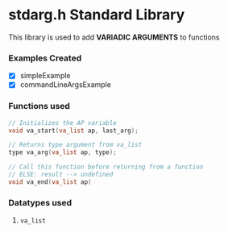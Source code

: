 # stdarg.h Standard Library

This library is used to add **VARIADIC ARGUMENTS** to functions

### Examples Created

- [x] simpleExample
- [x] commandLineArgsExample

### Functions used

```c
// Initializes the AP variable
void va_start(va_list ap, last_arg);

// Returns type argument from va_list
type va_arg(va_list ap, type);

// Call this function before returning from a function
// ELSE: result --> undefined
void va_end(va_list ap)
```

### Datatypes used

1. `va_list`
